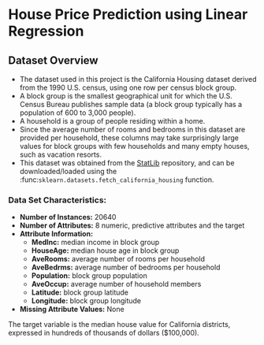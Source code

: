 # House Price Prediction using Linear Regression

## Dataset Overview
- The dataset used in this project is the California Housing dataset derived from the 1990 U.S. census, using one row per census block group.  
- A block group is the smallest geographical unit for which the U.S. Census Bureau publishes sample data (a block group typically has a population of 600 to 3,000 people).  
- A household is a group of people residing within a home.  
- Since the average number of rooms and bedrooms in this dataset are provided per household, these columns may take surprisingly large values for block groups with few households and many empty houses, such as vacation resorts.  
- This dataset was obtained from the [StatLib](https://www.dcc.fc.up.pt/~ltorgo/Regression/cal_housing.html) repository, and can be downloaded/loaded using the :func:`sklearn.datasets.fetch_california_housing` function.
### Data Set Characteristics:
- **Number of Instances:** 20640
- **Number of Attributes:** 8 numeric, predictive attributes and the target
- **Attribute Information:**
    - **MedInc:**        median income in block group
    - **HouseAge:**      median house age in block group
    - **AveRooms:**      average number of rooms per household
    - **AveBedrms:**     average number of bedrooms per household
    - **Population:**    block group population
    - **AveOccup:**      average number of household members
    - **Latitude:**      block group latitude
    - **Longitude:**     block group longitude
- **Missing Attribute Values:** None  

The target variable is the median house value for California districts, expressed in hundreds of thousands of dollars ($100,000).
